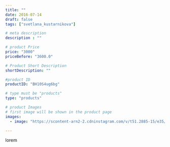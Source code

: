 ```yaml
---
title: ""
date: 2016-07-14
draft: false
tags: ["svetlana_kustarnikova"]

# meta description
description : ""

# product Price
price: "3000"
priceBefore: "3600.0"

# Product Short Description
shortDescription: ""

#product ID
productID: "BH10S4ug6bg"

# type must be "products"
type: "products"

# product Images
# first image will be shown in the product page
images:
  - image: "https://scontent-arn2-2.cdninstagram.com/v/t51.2885-15/e35/13704309_1772589206353916_888097507_n.jpg?se=7&tp=1&_nc_ht=scontent-arn2-2.cdninstagram.com&_nc_cat=108&_nc_ohc=A1Su8ETlTM0AX8_R2Bw&ccb=7-4&oh=258e4b3972367813de377dc5ed87e115&oe=608316FA&ig_cache_key=MTI5NDE3MDQ2NDIxNzk2NjMwNA%3D%3D.2-ccb7-4"

---
```

lorem
